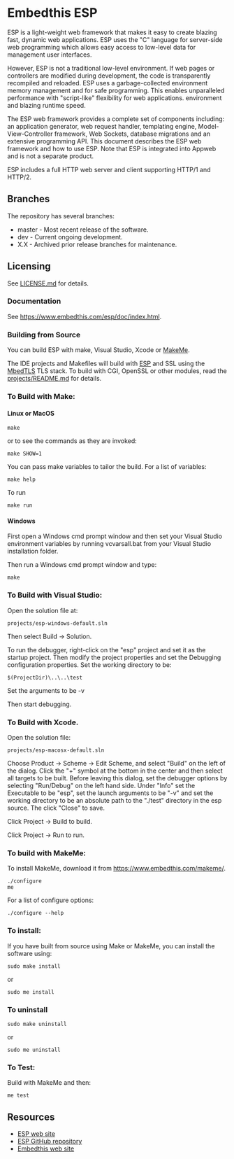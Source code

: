 Embedthis ESP
===

ESP is a light-weight web framework that makes it easy to create blazing fast, dynamic web applications.  ESP uses the "C" language for server-side web programming which allows easy access to low-level data for management user interfaces.

However, ESP is not a traditional low-level environment. If web pages or controllers are modified during development, the code is transparently recompiled and reloaded. ESP uses a garbage-collected environment memory management and for safe programming. This enables unparalleled performance with "script-like" flexibility for web applications. environment and blazing runtime speed.  

The ESP web framework provides a complete set of components including: an application generator, web request handler, templating engine, Model-View-Controller framework, Web Sockets, database migrations and an extensive programming API.  This document describes the ESP web framework and how to use ESP. Note that ESP is integrated into Appweb and is not a separate product.

ESP includes a full HTTP web server and client supporting HTTP/1 and HTTP/2.

Branches
---
The repository has several branches:

* master - Most recent release of the software.
* dev - Current ongoing development.
* X.X - Archived prior release branches for maintenance.

Licensing
---
See [LICENSE.md](LICENSE.md) for details.

### Documentation

  See https://www.embedthis.com/esp/doc/index.html.

### Building from Source

You can build ESP with make, Visual Studio, Xcode or [MakeMe](https://www.embedthis.com/makeme/).

The IDE projects and Makefiles will build with [ESP](https://www.embedthis.com/esp/) and SSL using the [MbedTLS](https://github.com/ARMmbed/mbedtls) TLS stack. To build with CGI, OpenSSL or other modules, read the [projects/README.md](projects/README.md) for details.

### To Build with Make:

#### Linux or MacOS

    make

or to see the commands as they are invoked:

    make SHOW=1

You can pass make variables to tailor the build. For a list of variables:

	make help

To run

	make run

#### Windows

First open a Windows cmd prompt window and then set your Visual Studio environment variables by running vcvarsall.bat from your Visual Studio installation folder.

Then run a Windows cmd prompt window and type:

    make

### To Build with Visual Studio:

Open the solution file at:

    projects/esp-windows-default.sln

Then select Build -> Solution.

To run the debugger, right-click on the "esp" project and set it as the startup project. Then modify the project properties and set the Debugging configuration properties. Set the working directory to be:

    $(ProjectDir)\..\..\test

Set the arguments to be
    -v

Then start debugging.

### To Build with Xcode.

Open the solution file:

    projects/esp-macosx-default.sln

Choose Product -> Scheme -> Edit Scheme, and select "Build" on the left of the dialog. Click the "+" symbol at the bottom in the center and then select all targets to be built. Before leaving this dialog, set the debugger options by selecting "Run/Debug" on the left hand side. Under "Info" set the Executable to be "esp", set the launch arguments to be "-v" and set the working directory to be an absolute path to the "./test" directory in the esp source. The click "Close" to save.

Click Project -> Build to build.

Click Project -> Run to run.

### To build with MakeMe:

To install MakeMe, download it from https://www.embedthis.com/makeme/.

    ./configure
    me

For a list of configure options:

	./configure --help

### To install:

If you have built from source using Make or MakeMe, you can install the software using:

    sudo make install

or

    sudo me install

### To uninstall

    sudo make uninstall

or

    sudo me uninstall

### To Test:

Build with MakeMe and then:

    me test

Resources
---
  - [ESP web site](https://www.embedthis.com/esp/)
  - [ESP GitHub repository](http://github.com/embedthis/esp)
  - [Embedthis web site](https://www.embedthis.com/)
